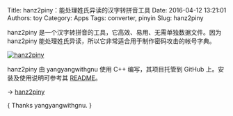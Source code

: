 Title: hanz2piny：能处理姓氏异读的汉字转拼音工具
Date: 2016-04-12 13:21:01
Authors: toy
Category: Apps
Tags: converter, pinyin
Slug: hanz2piny

hanz2piny 是一个汉字转拼音的工具，它高效、易用、无需单独数据文件。因为 hanz2piny 能处理姓氏异读，所以它非常适合用于制作密码攻击的帐号字典。

<!-- PELICAN_END_SUMMARY -->

[![hanz2piny]({filename}/images/hanz2piny.thumb.jpg)]({filename}/images/hanz2piny.jpg)

hanz2piny 由 yangyangwithgnu 使用 C++ 编写，其项目托管到 GitHub 上。安装及使用说明可参考其 [README][r]。

&rarr; [hanz2piny](https://github.com/yangyangwithgnu/hanz2piny)

[r]: https://github.com/yangyangwithgnu/hanz2piny/blob/master/README.md

{ Thanks yangyangwithgnu. }
